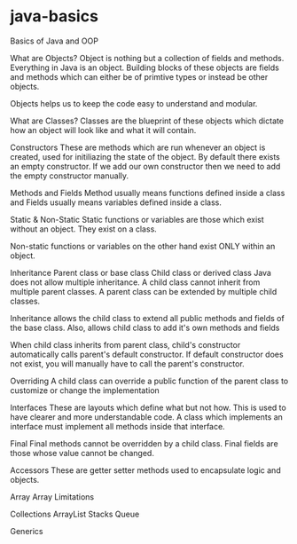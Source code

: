 # java-basics
Basics of Java and OOP

What are Objects?
Object is nothing but a collection of fields and methods. Everything in Java is an object. Building blocks of these 
objects are fields and methods which can either be of primtive types or instead be other objects.  

Objects helps us to keep the code easy to understand and modular.

What are Classes?
Classes are the blueprint of these objects which dictate how an object will look like and what it will contain.

Constructors
These are methods which are run whenever an object is created, used for initiliazing the state of the object.
By default there exists an empty constructor. If we add our own constructor then we need to add the empty constructor manually.

Methods and Fields
Method usually means functions defined inside a class and Fields usually means variables defined inside a class. 

Static & Non-Static
Static functions or variables are those which exist without an object. They exist on a class.

Non-static functions or variables on the other hand exist ONLY within an object.

Inheritance
Parent class or base class
Child class or derived class
Java does not allow multiple inheritance. A child class cannot inherit from multiple parent classes. A parent class can
be extended by multiple child classes.

Inheritance allows the child class to extend all public methods and fields of the base class. Also, allows child class to add
it's own methods and fields

When child class inherits from parent class, child's constructor automatically calls parent's default constructor. If
default constructor does not exist, you will manually have to call the parent's constructor.

Overriding
A child class can override a public function of the parent class to customize or change the implementation

Interfaces
These are layouts which define what but not how. This is used to have clearer and more understandable code. A class which
implements an interface must implement all methods inside that interface. 

Final
Final methods cannot be overridden by a child class. Final fields are those whose value cannot be changed.

Accessors
These are getter setter methods used to encapsulate logic and objects.

Array
Array Limitations

Collections
ArrayList
Stacks
Queue

Generics
